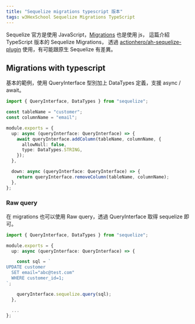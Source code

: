 ```yaml
---
title: "Sequelize migrations typescript 版本"
tags: w3HexSchool Sequelize Migrations TypeScript
---
```


Sequelize 官方是使用 JavaScript，[Migrations](https://sequelize.org/master/manual/migrations.html) 也是使用 js，
這篇介紹 TypeScript 版本的 Sequelize Migrations，
透過 [actionhero/ah-sequelize-plugin](https://github.com/actionhero/ah-sequelize-plugin) 使用，有可能跟原生 Sequelize 有差異。

## Migrations with typescript

基本的範例，使用 QueryInterface 型別加上 DataTypes 定義，支援 async / await。

```ts
import { QueryInterface, DataTypes } from "sequelize";

const tableName = "customer";
const columnName = "email";

module.exports = {
  up: async (queryInterface: QueryInterface) => {
    await queryInterface.addColumn(tableName, columnName, {
      allowNull: false,
      type: DataTypes.STRING,
    });
  },

  down: async (queryInterface: QueryInterface) => {
    return queryInterface.removeColumn(tableName, columnName);
  },
};

```

### Raw query

在 migrations 也可以使用 Raw query，透過 QueryInterface 取得 sequelize 即可。

```ts
import { QueryInterface, DataTypes } from "sequelize";

module.exports = {
  up: async (queryInterface: QueryInterface) => {

    const sql = `
UPDATE customer
  SET email="abc@test.com"
  WHERE customer_id=1;
`;

    queryInterface.sequelize.query(sql);
  },

  ...
};
```
